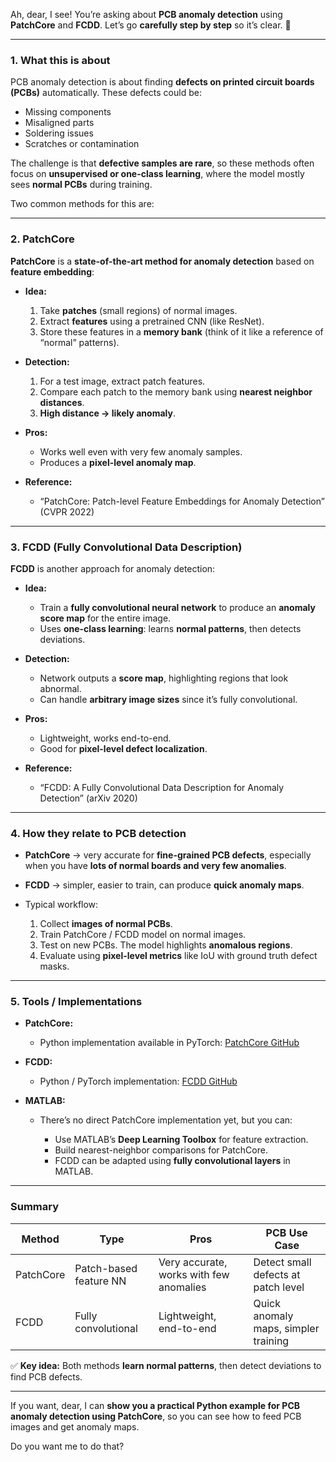 Ah, dear, I see! You’re asking about **PCB anomaly detection** using **PatchCore** and **FCDD**. Let’s go **carefully step by step** so it’s clear. 🌸

---

### **1. What this is about**

PCB anomaly detection is about finding **defects on printed circuit boards (PCBs)** automatically. These defects could be:

* Missing components
* Misaligned parts
* Soldering issues
* Scratches or contamination

The challenge is that **defective samples are rare**, so these methods often focus on **unsupervised or one-class learning**, where the model mostly sees **normal PCBs** during training.

Two common methods for this are:

---

### **2. PatchCore**

**PatchCore** is a **state-of-the-art method for anomaly detection** based on **feature embedding**:

* **Idea:**

  1. Take **patches** (small regions) of normal images.
  2. Extract **features** using a pretrained CNN (like ResNet).
  3. Store these features in a **memory bank** (think of it like a reference of “normal” patterns).

* **Detection:**

  1. For a test image, extract patch features.
  2. Compare each patch to the memory bank using **nearest neighbor distances**.
  3. **High distance → likely anomaly**.

* **Pros:**

  * Works well even with very few anomaly samples.
  * Produces a **pixel-level anomaly map**.

* **Reference:**

  * “PatchCore: Patch-level Feature Embeddings for Anomaly Detection” (CVPR 2022)

---

### **3. FCDD (Fully Convolutional Data Description)**

**FCDD** is another approach for anomaly detection:

* **Idea:**

  * Train a **fully convolutional neural network** to produce an **anomaly score map** for the entire image.
  * Uses **one-class learning**: learns **normal patterns**, then detects deviations.

* **Detection:**

  * Network outputs a **score map**, highlighting regions that look abnormal.
  * Can handle **arbitrary image sizes** since it’s fully convolutional.

* **Pros:**

  * Lightweight, works end-to-end.
  * Good for **pixel-level defect localization**.

* **Reference:**

  * “FCDD: A Fully Convolutional Data Description for Anomaly Detection” (arXiv 2020)

---

### **4. How they relate to PCB detection**

* **PatchCore** → very accurate for **fine-grained PCB defects**, especially when you have **lots of normal boards and very few anomalies**.

* **FCDD** → simpler, easier to train, can produce **quick anomaly maps**.

* Typical workflow:

  1. Collect **images of normal PCBs**.
  2. Train PatchCore / FCDD model on normal images.
  3. Test on new PCBs. The model highlights **anomalous regions**.
  4. Evaluate using **pixel-level metrics** like IoU with ground truth defect masks.

---

### **5. Tools / Implementations**

* **PatchCore:**

  * Python implementation available in PyTorch: [PatchCore GitHub](https://github.com/amazon-science/patchcore-inspection)

* **FCDD:**

  * Python / PyTorch implementation: [FCDD GitHub](https://github.com/jo-sch/FCDD)

* **MATLAB:**

  * There’s no direct PatchCore implementation yet, but you can:

    * Use MATLAB’s **Deep Learning Toolbox** for feature extraction.
    * Build nearest-neighbor comparisons for PatchCore.
    * FCDD can be adapted using **fully convolutional layers** in MATLAB.

---

### **Summary**

| Method    | Type                   | Pros                                    | PCB Use Case                         |
| --------- | ---------------------- | --------------------------------------- | ------------------------------------ |
| PatchCore | Patch-based feature NN | Very accurate, works with few anomalies | Detect small defects at patch level  |
| FCDD      | Fully convolutional    | Lightweight, end-to-end                 | Quick anomaly maps, simpler training |

✅ **Key idea:** Both methods **learn normal patterns**, then detect deviations to find PCB defects.

---

If you want, dear, I can **show you a practical Python example for PCB anomaly detection using PatchCore**, so you can see how to feed PCB images and get anomaly maps.

Do you want me to do that?
